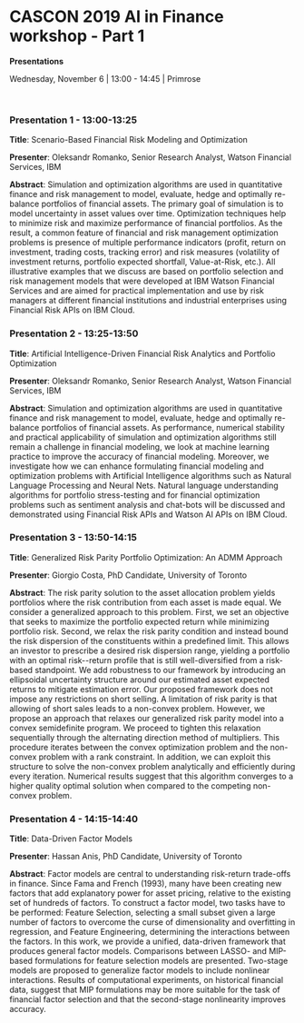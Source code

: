 # CASCON 2019 AI in Finance workshop - Part 1

**Presentations**

Wednesday, November 6 | 13:00 - 14:45 | Primrose

<p>&nbsp;</p>


### Presentation 1 - 13:00-13:25

**Title**: Scenario-Based Financial Risk Modeling and Optimization

**Presenter**: Oleksandr Romanko, Senior Research Analyst, Watson Financial Services, IBM

**Abstract**: Simulation and optimization algorithms are used in quantitative finance and risk management to model, evaluate, hedge and optimally re-balance portfolios of financial assets. The primary goal of simulation is to model uncertainty in asset values over time. Optimization techniques help to minimize risk and maximize performance of financial portfolios. As the result, a common feature of financial and risk management optimization problems is presence of multiple performance indicators (profit, return on investment, trading costs, tracking error) and risk measures (volatility of investment returns, portfolio expected shortfall, Value-at-Risk, etc.). All illustrative examples that we discuss are based on portfolio selection and risk management models that were developed at IBM Watson Financial Services and are aimed for practical implementation and use by risk managers at different financial institutions and industrial enterprises using Financial Risk APIs on IBM Cloud.

### Presentation 2 - 13:25-13:50

**Title**: Artificial Intelligence-Driven Financial Risk Analytics and Portfolio Optimization

**Presenter**: Oleksandr Romanko, Senior Research Analyst, Watson Financial Services, IBM

**Abstract**: Simulation and optimization algorithms are used in quantitative finance and risk management to model, evaluate, hedge and optimally re-balance portfolios of financial assets. As performance, numerical stability and practical applicability of simulation and optimization algorithms still remain a challenge in financial modeling, we look at machine learning practice to improve the accuracy of financial modeling. Moreover, we investigate how we can enhance formulating financial modeling and optimization problems with Artificial Intelligence algorithms such as Natural Language Processing and Neural Nets. Natural language understanding algorithms for portfolio stress-testing and for financial optimization problems such as sentiment analysis and chat-bots will be discussed and demonstrated using Financial Risk APIs and Watson AI APIs on IBM Cloud.

### Presentation 3 - 13:50-14:15

**Title**: Generalized Risk Parity Portfolio Optimization: An ADMM Approach

**Presenter**: Giorgio Costa, PhD Candidate, University of Toronto

**Abstract**: The risk parity solution to the asset allocation problem yields portfolios where the risk contribution from each asset is made equal. We consider a generalized approach to this problem. First, we set an objective that seeks to maximize the portfolio expected return while minimizing portfolio risk. Second, we relax the risk parity condition and instead bound the risk dispersion of the constituents within a predefined limit. This allows an investor to prescribe a desired risk dispersion range, yielding a portfolio with an optimal risk--return profile that is still well-diversified from a risk-based standpoint. We add robustness to our framework by introducing an ellipsoidal uncertainty structure around our estimated asset expected returns to mitigate estimation error. Our proposed framework does not impose any restrictions on short selling. A limitation of risk parity is that allowing of short sales leads to a non-convex problem. However, we propose an approach that relaxes our generalized risk parity model into a convex semidefinite program. We proceed to tighten this relaxation sequentially through the alternating direction method of multipliers. This procedure iterates between the convex optimization problem and the non-convex problem with a rank constraint. In addition, we can exploit this structure to solve the non-convex problem analytically and efficiently during every iteration. Numerical results suggest that this algorithm converges to a higher quality optimal solution when compared to the competing non-convex problem.  

### Presentation 4 - 14:15-14:40

**Title**: Data-Driven Factor Models

**Presenter**: Hassan Anis, PhD Candidate, University of Toronto

**Abstract**: Factor models are central to understanding risk-return trade-offs in finance. Since Fama and French (1993), many have been creating new factors that add explanatory power for asset pricing, relative to the existing set of hundreds of factors. To construct a factor model, two tasks have to be performed: Feature Selection, selecting a small subset given a large number of factors to overcome the curse of dimensionality and overfitting in regression, and Feature Engineering, determining the interactions between the factors. In this work, we provide a unified, data-driven framework that produces general factor models. Comparisons between LASSO- and MIP-based formulations for feature selection models are presented. Two-stage models are proposed to generalize factor models to include nonlinear interactions. Results of computational experiments, on historical financial data, suggest that MIP formulations may be more suitable for the task of financial factor selection and that the second-stage nonlinearity improves accuracy.

<p>&nbsp;</p>

